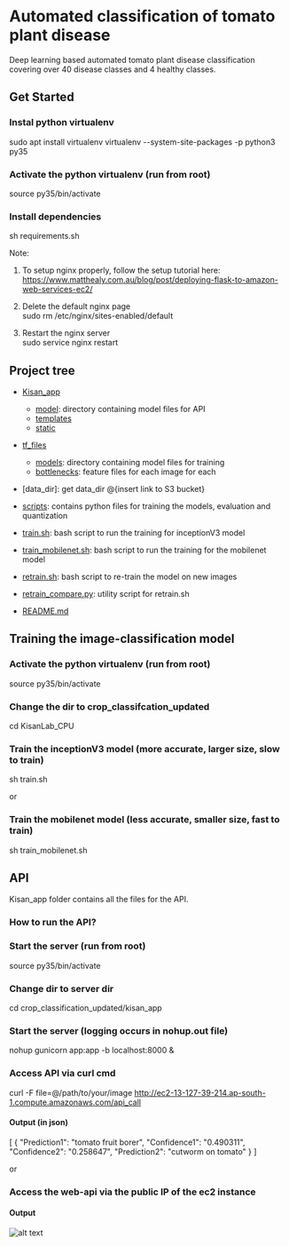 # Automated classification of tomato plant disease
Deep learning based automated tomato plant disease classification covering over 40 disease classes and 4 healthy classes. 

## Get Started

### Instal python virtualenv
sudo apt install virtualenv
virtualenv --system-site-packages -p python3 py35

### Activate the python virtualenv (run from root)
source py35/bin/activate

### Install dependencies
sh requirements.sh

Note: <br />
1. To setup nginx properly, follow the setup tutorial here: https://www.matthealy.com.au/blog/post/deploying-flask-to-amazon-web-services-ec2/

2. Delete the default nginx page <br />
sudo rm /etc/nginx/sites-enabled/default

3. Restart the nginx server <br />
sudo service nginx restart

## Project tree

 * [Kisan_app](./kisan_app)
   * [model](./kisan_app/model): directory containing model files for API
   * [templates](./kisan_app/templates)
   * [static](./kisan_app/static)
   
 * [tf_files](./tf_files)
   * [models](./tf_files/models): directory containing model files for training
   * [bottlenecks](./tf_files/bottlenecks): feature files for each image for each
 * [data_dir]: get data_dir @{insert link to S3 bucket}
 * [scripts](./scripts): contains python files for training the models, evaluation and quantization
 * [train.sh](./train.sh): bash script to run the training for inceptionV3 model
 * [train_mobilenet.sh](./train_mobilenet.sh): bash script to run the training for the mobilenet model
 * [retrain.sh](./retrain.sh): bash script to re-train the model on new images
 * [retrain_compare.py](./retrain_compare.py): utility script for retrain.sh
 * [README.md](./README.md)

## Training the image-classification model

### Activate the python virtualenv (run from root)
source py35/bin/activate

### Change the dir to crop_classifcation_updated
cd KisanLab_CPU

### Train the inceptionV3 model (more accurate, larger size, slow to train)
sh train.sh

or 

### Train the mobilenet model (less accurate, smaller size, fast to train)
sh train_mobilenet.sh

## API

Kisan_app folder contains all the files for the API. 

### How to run the API?

### Start the server (run from root)
source py35/bin/activate

### Change dir to server dir
cd crop_classification_updated/kisan_app

### Start the server (logging occurs in nohup.out file)
nohup gunicorn app:app -b localhost:8000 &

### Access API via curl cmd
curl -F file=@/path/to/your/image http://ec2-13-127-39-214.ap-south-1.compute.amazonaws.com/api_call

#### Output (in json)

[
{
"Prediction1": "tomato fruit borer", 
"Confidence1": "0.490311", 
"Confidence2": "0.258647", 
"Prediction2": "cutworm on tomato"
}
]

or 

### Access the web-api via the public IP of the ec2 instance

#### Output
![alt text](https://raw.githubusercontent.com/gauravkaila/KisanLab_CPU/master/sample.png)
